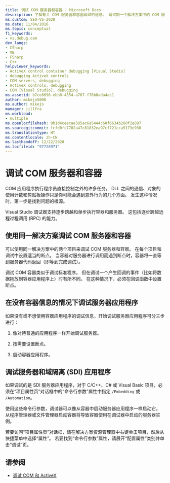 ```yaml
---
title: 调试 COM 服务器和容器 | Microsoft Docs
description: 了解有关 COM 服务器和容器调试的信息。 调试同一个解决方案中的 COM 服务器和容器、不带容器信息的服务器应用或 SDI 应用。
ms.custom: SEO-VS-2020
ms.date: 11/04/2016
ms.topic: conceptual
f1_keywords:
- vs.debug.com
dev_langs:
- CSharp
- VB
- FSharp
- C++
helpviewer_keywords:
- ActiveX control container debugging [Visual Studio]
- debugging ActiveX controls
- COM servers, debugging
- ActiveX controls, debugging
- COM [Visual Studio], debugging
ms.assetid: b7ce8696-ebb8-4354-a767-f76b8ada4ac1
author: mikejo5000
ms.author: mikejo
manager: jillfra
ms.workload:
- multiple
ms.openlocfilehash: 9b1d4ceecae385ac6e5444c60f6634b260f2e887
ms.sourcegitcommit: fcfd0fc7702a47c81832ea97cf721cca5173e930
ms.translationtype: HT
ms.contentlocale: zh-CN
ms.lasthandoff: 12/22/2020
ms.locfileid: "97728971"
---
```

# <a name="com-server-and-container-debugging"></a>调试 COM 服务器和容器
COM 应用程序执行程序员直接控制之外的许多任务。 DLL 之间的通信、对象的使用计数和剪贴板操作只是你可能会遇到意外行为的几个方面。 发生这种情况时，第一步是找到问题的根源。

 Visual Studio 调试器支持逐步跨越和单步执行容器和服务器。 这包括逐步跨越远程过程调用 (RPC) 的能力。

## <a name="debugging-a-com-server-and-container-in-the-same-solution"></a><a name="BKMK_COMServerandContainerintheSameSolution"></a> 使用同一解决方案调试 COM 服务器和容器
 可以使用同一解决方案中的两个项目来调试 COM 服务器和容器。 在每个项目和调试中设置适当的断点。 当容器对服务器进行调用而遇到断点时，容器将一直等到服务器代码返回（即等到完成调试）。

 调试 COM 容器类似于调试标准程序。 但在调试一个产生回调的事件（比如将数据拖放到容器应用程序上）时有所不同。 在这种情况下，必须在回调函数中设置断点。

## <a name="debugging-a-server-application-without-container-information"></a><a name="BKMK_ServerApplicationWithoutContainerInformation"></a> 在没有容器信息的情况下调试服务器应用程序
 如果没有或不想使用容器应用程序的调试信息，开始调试服务器应用程序可分三步进行：

1. 像对待普通的应用程序一样开始调试服务器。

2. 按需要设置断点。

3. 启动容器应用程序。

## <a name="debugging-a-server-and-domain-isolation-sdi-application"></a><a name="BKMK_DebuggingaServerandDomainIsolationSDIApplication"></a> 调试服务器和域隔离 (SDI) 应用程序
 如果调试的是 SDI 服务器应用程序，对于 C/C++、C# 或 Visual Basic 项目，必须在“项目属性页”对话框中的“命令行参数”属性中指定 `/Embedding` 或 `/Automation`。

 使用这些命令行参数，调试器可以像从容器中启动服务器应用程序一样启动它。 从程序管理器或文件管理器启动容器将导致容器使用在调试器中启动的服务器实例。

 若要访问“项目属性页”对话框，请在解决方案资源管理器中右键单击项目，然后从快捷菜单中选择“属性”。 若要找到“命令行参数”属性，请展开“配置属性”类别并单击“调试”页。

## <a name="see-also"></a>请参阅

- [调试 COM 和 ActiveX](../debugger/com-and-activex-debugging.md)